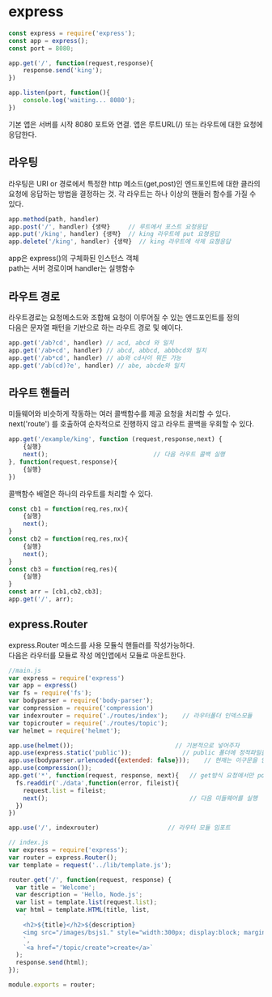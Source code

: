 # express 


```javascript
const express = require('express');
const app = express();
const port = 8080;

app.get('/', function(request,response){
	response.send('king');
})

app.listen(port, function(){
	console.log('waiting... 8080');
})
```

기본 앱은 서버를 시작 8080 포트와 연결. 앱은 루트URL(/) 또는 라우트에 대한 요청에 응답한다.</br>

## 라우팅

라우팅은 URI or 경로에서 특정한 http 메소드(get,post)인 엔드포인트에 대한 클라의 요청에 응답하는 방법을 결정하는 것. 각 라우트는 하나 이상의 핸들러 함수를 가질 수 있다. </br>

```javascript
app.method(path, handler)
app.post('/', handler) {생략} 	// 루트에서 포스트 요청응답
app.put('/king', handler) {생략}  // king 라우트에 put 요쳥응답
app.delete('/king', handler) {생략}  // king 라우트에 삭제 요쳥응답
```

app은 express()의 구체화된 인스턴스 객체</br>
path는 서버 경로이며 handler는 실행함수</br>

## 라우트 경로

라우트경로는 요청메소드와 조합해 요청이 이루어질 수 있는 엔드포인트를 정의</br>
다음은 문자열 패턴을 기반으로 하는 라우트 경로 및 예이다.</br>

```javascript
app.get('/ab?cd', handler) // acd, abcd 와 일치
app.get('/ab+cd', handler) // abcd, abbcd, abbbcd와 일치
app.get('/ab*cd', handler) // ab와 cd사이 뭐든 가능
app.get('/ab(cd)?e', handler) // abe, abcde와 일치
```

## 라우트 핸들러

미들웨어와 비슷하게 작동하는 여러 콜백함수를 제공 요청을 처리할 수 있다. next('route') 를 호출하여 순차적으로 진행하지 않고 라우트 콜백을 우회할 수 있다. </br>

```javascript
app.get('/example/king', function (request,response,next) {
	{실행}
	next();								// 다음 라우트 콜백 실행
}, function(request,response){
	{실행}
}) 
```

콜백함수 배열은 하나의 라우트를 처리할 수 있다.</br>

```javascript
const cb1 = function(req,res,nx){
	{실행}
	next();
}
const cb2 = function(req,res,nx){
	{실행}
	next();
}
const cb3 = function(req,res){
	{실행}
}
const arr = [cb1,cb2,cb3];
app.get('/', arr);
```

## express.Router

express.Router 메소드를 사용 모듈식 핸들러를 작성가능하다.</br>
다음은 라우터를 모듈로 작성 메인앱에서 모듈로 마운트한다.</br>

```javascript
//main.js
var express = require('express')
var app = express()
var fs = require('fs');
var bodyparser = require('body-parser');
var compression = require('compression')
var indexrouter = require('./routes/index');	// 라우터폴더 인덱스모듈
var topicrouter = require('./routes/topic');
var helmet = require('helmet');

app.use(helmet());                            // 기본적으로 넣어주자
app.use(express.static('public'));              // public 폴더에 정적파일을 찾겠다.
app.use(bodyparser.urlencoded({extended: false}));    // 현재는 이구문을 안써도 reqeust.body 사용가능
app.use(compression());
app.get('*', function(request, response, next){   // get방식 요청에서만 post XX
  fs.readdir('./data',function(error, fileist){
    request.list = fileist;
    next();                                       // 다음 미들웨어를 실행
  })
})

app.use('/', indexrouter)					// 라우터 모듈 임포트
```

```javascript
// index.js
var express = require('express');
var router = express.Router();
var template = request('../lib/template.js');

router.get('/', function(request, response) { 
  var title = 'Welcome';
  var description = 'Hello, Node.js';
  var list = template.list(request.list);
  var html = template.HTML(title, list,
    `
    <h2>${title}</h2>${description}
    <img src="/images/bsjs1." style="width:300px; display:block; margin-top:10px;">
    `,
    `<a href="/topic/create">create</a>`
  ); 
  response.send(html);
});

module.exports = router; 
```
